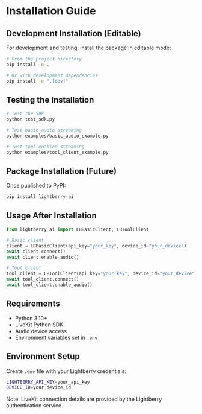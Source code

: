 # Installation Guide

## Development Installation (Editable)

For development and testing, install the package in editable mode:

```bash
# From the project directory
pip install -e .

# Or with development dependencies
pip install -e ".[dev]"
```

## Testing the Installation

```bash
# Test the SDK
python test_sdk.py

# Test basic audio streaming
python examples/basic_audio_example.py

# Test tool-enabled streaming  
python examples/tool_client_example.py
```

## Package Installation (Future)

Once published to PyPI:

```bash
pip install lightberry-ai
```

## Usage After Installation

```python
from lightberry_ai import LBBasicClient, LBToolClient

# Basic client
client = LBBasicClient(api_key="your_key", device_id="your_device")
await client.connect()
await client.enable_audio()

# Tool client
tool_client = LBToolClient(api_key="your_key", device_id="your_device")
await tool_client.connect() 
await tool_client.enable_audio()
```

## Requirements

- Python 3.10+
- LiveKit Python SDK
- Audio device access
- Environment variables set in `.env`

## Environment Setup

Create `.env` file with your Lightberry credentials:
```bash
LIGHTBERRY_API_KEY=your_api_key
DEVICE_ID=your_device_id
```

Note: LiveKit connection details are provided by the Lightberry authentication service.